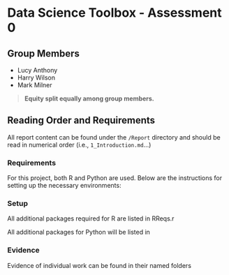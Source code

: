# Data Science Toolbox - Assessment 0

## Group Members
- Lucy Anthony
- Harry Wilson
- Mark Milner
  

> **Equity split equally among group members.**

## Reading Order and Requirements
All report content can be found under the `/Report` directory and should be read in numerical order (i.e., `1_Introduction.md`...)

### Requirements

For this project, both R and Python are used. Below are the instructions for setting up the necessary environments:

### Setup

All additional packages required for R are listed in RReqs.r

All additional packages for Python will be listed in 

### Evidence 

Evidence of individual work can be found in their named folders
